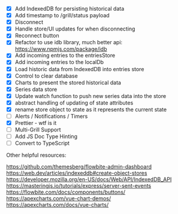 - [x] Add IndexedDB for persisting historical data
- [x] Add timestamp to /grill/status payload
- [x] Disconnect
- [x] Handle store/UI updates for when disconnecting
- [x] Reconnect button
- [x] Refactor to use idb library, much better api: https://www.npmjs.com/package/idb
- [x] Add incoming entries to the entriesStore
- [x] Add incoming entries to the localDb
- [x] Load historic data from IndexedDB into entries store
- [x] Control to clear database
- [x] Charts to present the stored historical data
- [x] Series data store
- [x] Update watch function to push new series data into the store
- [x] abstract handling of updating of state attributes
- [x] rename store object to state as it represents the current state
- [ ] Alerts / Notifications / Timers
- [x] Prettier - wtf is it
- [ ] Multi-Grill Support
- [ ] Add JS Doc Type Hinting
- [ ] Convert to TypeScript

Other helpful resources:

https://github.com/themesberg/flowbite-admin-dashboard
https://web.dev/articles/indexeddb#create-object-stores
https://developer.mozilla.org/en-US/docs/Web/API/IndexedDB_API
https://masteringjs.io/tutorials/express/server-sent-events
https://flowbite.com/docs/components/buttons/
https://apexcharts.com/vue-chart-demos/
https://apexcharts.com/docs/vue-charts/
